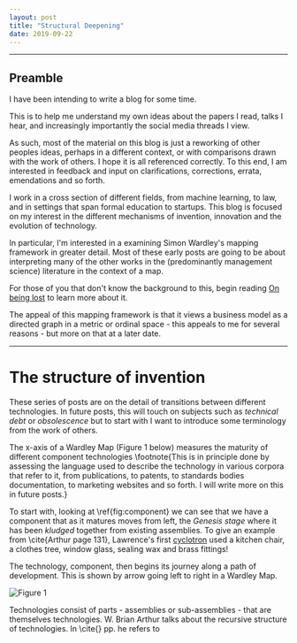 ```yaml
---
layout: post
title: "Structural Deepening"
date: 2019-09-22
---
```


***

## Preamble

I have been intending to write a blog for some time.

This is to help me understand my own ideas about the papers I read, talks I hear, and increasingly importantly the social media threads I view. 

As such, most of the material on this blog is just a reworking of other peoples ideas, perhaps in a different context, or with comparisons drawn with the work of others. I hope it is all referenced correctly. To this end, I am interested in feedback and input on clarifications, corrections, errata, emendations and so forth. 

I work in a cross section of different fields, from machine learning, to law, and in settings that span formal education to startups. This blog is focused on my interest in the different mechanisms of invention, innovation and the evolution of technology.   

In particular, I'm interested in a examining Simon Wardley's mapping framework in greater detail. Most of these early posts are going to be about interpreting many of the other works in the (predominantly management science) literature in the context of a map. 

For those of you that don't know the background to this, begin reading  [On being lost](https://medium.com/wardleymaps/on-being-lost-2ef5f05eb1ec) to learn more about it. 

The appeal of this mapping framework is that it views a business model as a directed graph in a metric or ordinal space - this appeals to me for several reasons - but more on that at a later date. 

***

# The structure of invention

These series of posts are on the detail of transitions between different technologies. In future posts, this will touch on subjects such as *technical debt* or *obsolescence* but to start with I want to introduce some terminology from the work of others. 

The x-axis of a Wardley Map (Figure 1 below) measures the maturity of different component technologies \footnote{This is in principle done by assessing the language used to describe the technology in various corpora that refer to it, from publications, to patents, to standards bodies documentation, to marketing websites and so forth. I will write more on this in future posts.}

To start with, looking at \ref{fig:component} we can see that we have a component that as it matures moves from left, the *Genesis stage* where it has been *kludged* together from existing assemblies. To give an example from \cite{Arthur page 131}, Lawrence's first [cyclotron](https://en.wikipedia.org/wiki/Cyclotron) used a kitchen chair, a clothes tree, window glass, sealing wax and brass fittings!  

The technology, component, then begins its journey along a path of development. This is shown by arrow going left to right in a Wardley Map. 

![Figure 1](structural-deepening/_figures/0001_Structural_Deepening/0001_Structural_Deepening_Fig1.png)

Technologies consist of parts - assemblies or sub-assemblies - that are themselves technologies. W. Brian Arthur talks about the recursive structure of technologies. In \cite{} pp. he refers to 

